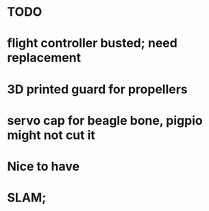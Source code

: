 # TODO
# flight controller busted; need replacement
# 3D printed guard for propellers
# servo cap for beagle bone, pigpio might not cut it

# Nice to have
# SLAM;